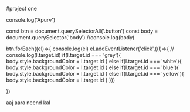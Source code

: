 #project one

console.log('Apurv')

const btn = document.querySelectorAll('.button')
const body = document.querySelector('body')
//console.log(body)

btn.forEach((el)=>{
  console.log(el)
  el.addEventListener('click',((l)=>{
    // console.log(l.target.id)
    if(l.target.id === 'grey'){
      body.style.backgroundColor = l.target.id
    }
    else if(l.target.id === 'white'){
      body.style.backgroundColor = l.target.id
    }
    else if(l.target.id === 'blue'){
      body.style.backgroundColor = l.target.id
    }
    else if(l.target.id === 'yellow'){
      body.style.backgroundColor = l.target.id
    }
  })) 
  
})

aaj aara neend kal 